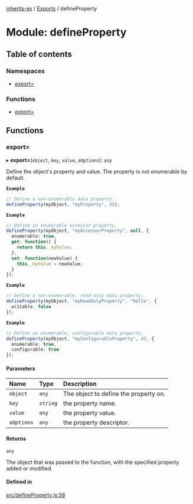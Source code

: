 [inherits-ex](../README.md) / [Exports](../modules.md) / defineProperty

# Module: defineProperty

## Table of contents

### Namespaces

- [export&#x3D;](defineProperty.export_.md)

### Functions

- [export&#x3D;](defineProperty.md#export&#x3D;)

## Functions

### export&#x3D;

▸ **export=**(`object`, `key`, `value`, `aOptions`): `any`

Define the object's property and value. The property is not enumerable
by default.

**`Example`**

```ts
// Define a non-enumerable data property.
defineProperty(myObject, "myProperty", 42);
```

**`Example`**

```ts
// Define an enumerable accessor property.
defineProperty(myObject, "myAccessorProperty", null, {
  enumerable: true,
  get: function() {
    return this._myValue;
  },
  set: function(newValue) {
    this._myValue = newValue;
  }
});
```

**`Example`**

```ts
// Define a non-enumerable, read-only data property.
defineProperty(myObject, "myReadOnlyProperty", "hello", {
  writable: false
});
```

**`Example`**

```ts
// Define an enumerable, configurable data property.
defineProperty(myObject, "myConfigurableProperty", 42, {
  enumerable: true,
  configurable: true
});
```

#### Parameters

| Name | Type | Description |
| :------ | :------ | :------ |
| `object` | `any` | The object to define the property on. |
| `key` | `string` | the property name. |
| `value` | `any` | the property value. |
| `aOptions` | `any` | the property descriptor. |

#### Returns

`any`

The object that was passed to the function, with the specified property added or modified.

#### Defined in

[src/defineProperty.js:58](https://github.com/snowyu/inherits-ex.js/blob/5eb21fd/src/defineProperty.js#L58)
